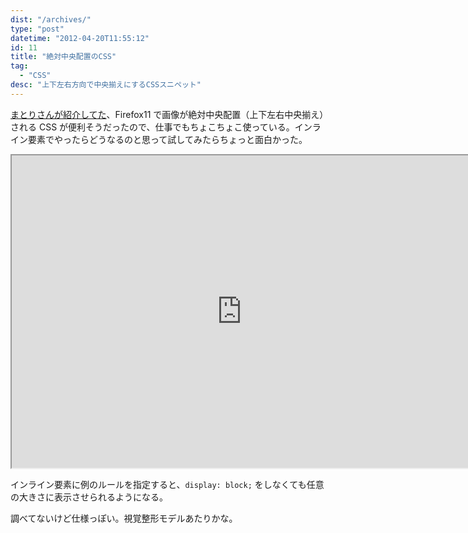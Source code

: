 ```yaml
---
dist: "/archives/"
type: "post"
datetime: "2012-04-20T11:55:12"
id: 11
title: "絶対中央配置のCSS"
tag:
  - "CSS"
desc: "上下左右方向で中央揃えにするCSSスニペット"
---
```


[まとりさんが紹介してた](http://unformedbuilding.com/articles/firefox-style-center-middle-aligned-css/)、Firefox11 で画像が絶対中央配置（上下左右中央揃え）される CSS が便利そうだったので、仕事でもちょこちょこ使っている。インライン要素でやったらどうなるのと思って試してみたらちょっと面白かった。

<iframe width="736" height="500" src="https://jsfiddle.net/w08v24pL/embedded/result,html,css/" allowfullscreen></iframe>

インライン要素に例のルールを指定すると、`display: block;` をしなくても任意の大きさに表示させられるようになる。

調べてないけど仕様っぽい。視覚整形モデルあたりかな。
